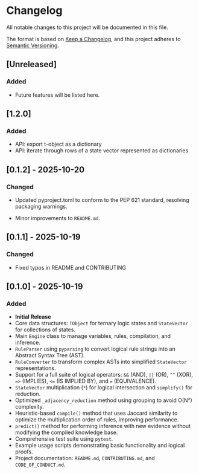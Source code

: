 # Changelog

All notable changes to this project will be documented in this file.

The format is based on [Keep a Changelog](https://keepachangelog.com/en/1.0.0/),
and this project adheres to [Semantic Versioning](https://semver.org/spec/v2.0.0.html).

## [Unreleased]

### Added

- Future features will be listed here.

## [1.2.0]

### Added

- API: export t-object as a dictionary
- API: iterate through rows of a state vector represented as dictionaries

## [0.1.2] - 2025-10-20

### Changed

- Updated pyproject.toml to conform to the PEP 621 standard, resolving packaging warnings.

- Minor improvements to `README.md`.

## [0.1.1] - 2025-10-19

### Changed

- Fixed typos in README and CONTRIBUTING

## [0.1.0] - 2025-10-19

### Added

- **Initial Release**
- Core data structures: `TObject` for ternary logic states and `StateVector` for collections of states.
- Main `Engine` class to manage variables, rules, compilation, and inference.
- `RuleParser` using `pyparsing` to convert logical rule strings into an Abstract Syntax Tree (AST).
- `RuleConverter` to transform complex ASTs into simplified `StateVector` representations.
- Support for a full suite of logical operators: `&&` (AND), `||` (OR), `^^` (XOR), `=>` (IMPLIES), `<=` (IS IMPLIED
  BY), and `=` (EQUIVALENCE).
- `StateVector` multiplication (`*`) for logical intersection and `simplify()` for reduction.
- Optimized `_adjacency_reduction` method using grouping to avoid O(N²) complexity.
- Heuristic-based `compile()` method that uses Jaccard similarity to optimize the multiplication order of rules,
  improving performance.
- `predict()` method for performing inference with new evidence without modifying the compiled knowledge base.
- Comprehensive test suite using `pytest`.
- Example usage scripts demonstrating basic functionality and logical proofs.
- Project documentation: `README.md`, `CONTRIBUTING.md`, and `CODE_OF_CONDUCT.md`.
